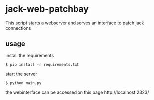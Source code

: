 # jack-web-patchbay

This script starts a webserver and serves an interface to patch jack connections

## usage

install the requirements
```
$ pip install -r requirements.txt
```


start the server
```
$ python main.py
```

the webinterface can be accessed on this page http://localhost:2323/
